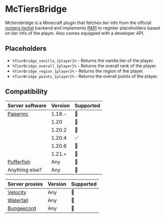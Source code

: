 # McTiersBridge

Mctiersbridge is a Minecraft plugin that fetches tier info from  the official [mctiers tierlist](https://mctiers.com/ranking/overall) backend and implements [PAPI](https://github.com/PlaceholderAPI/PlaceholderAPI) to register placeholders based on tier info of the player. Also comes equipped with a developer API.

## Placeholders
- `%TierBridge_vanilla_{player}%` - Returns the vanilla tier of the player.
- `%TierBridge_overall_{player}%` - Returns the overall rank of the player.
- `%TierBridge_region_{player}%` - Returns the region of the player.
- `%TierBridge_points_{player}%` - Returns the overall points of the player.

## Compatibility
| Server software                                           | Version | Supported |
|-----------------------------------------------------------|---------|-----------|
| [Papermc](https://github.com/PaperMC/Paper)               | 1.19.-  | 🔴        |
|                                                           | 1.20    | 🔴        |
|                                                           | 1.20.2  | 🔴        |
|                                                           | 1.20.4  | ✅         |
|                                                           | 1.20.6  | 🔴        | 
|                                                           | 1.21.+  | 🔴        |
| [Pufferfish](https://github.com/pufferfish-gg/Pufferfish) | Any     | 🔴        |
| Anything else?                                            | Any     | 🔴        |

| Server proxies                                       | Version | Supported |
|------------------------------------------------------|---------|-----------|
| [Velocity](https://github.com/PaperMC/Velocity)      | Any     | 🔴        |
| [Waterfall](https://github.com/PaperMC/Waterfall)    | Any     | 🔴        |
| [Bungeecord](https://github.com/SpigotMC/BungeeCord) | Any     | 🔴        |